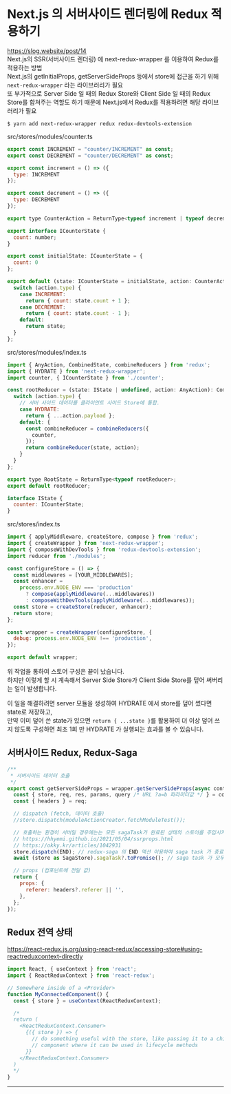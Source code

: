 # Next.js 의 서버사이드 렌더링에 Redux 적용하기

https://slog.website/post/14  
Next.js의 SSR(서버사이드 렌더링) 에 next-redux-wrapper 를 이용하여 Redux를 적용하는 방법  
Next.js의 getInitialProps, getServerSideProps 등에서 store에 접근을 하기 위해 `next-redux-wrapper` 라는 라이브러리가 필요  
또 부가적으로 Server Side 일 때의 Redux Store와 Client Side 일 때의 Redux Store를 합쳐주는 역할도 하기 때문에 Next.js에서 Redux를 적용하려면 해당 라이브러리가 필요

```
$ yarn add next-redux-wrapper redux redux-devtools-extension
```

src/stores/modules/counter.ts

```javascript
export const INCREMENT = "counter/INCREMENT" as const;
export const DECREMENT = "counter/DECREMENT" as const;

export const increment = () => ({
  type: INCREMENT
});

export const decrement = () => ({
  type: DECREMENT
});

export type CounterAction = ReturnType<typeof increment | typeof decrement>;

export interface ICounterState {
  count: number;
}

export const initialState: ICounterState = {
  count: 0
};

export default (state: ICounterState = initialState, action: CounterAction) => {
  switch (action.type) {
    case INCREMENT:
      return { count: state.count + 1 };
    case DECREMENT:
      return { count: state.count - 1 };
    default:
      return state;
  }
};
```

src/stores/modules/index.ts

```javascript
import { AnyAction, CombinedState, combineReducers } from 'redux';
import { HYDRATE } from 'next-redux-wrapper';
import counter, { ICounterState } from './counter';

const rootReducer = (state: IState | undefined, action: AnyAction): CombinedState<IState> => {
  switch (action.type) {
    // 서버 사이드 데이터를 클라이언트 사이드 Store에 통합.
    case HYDRATE:
      return { ...action.payload };
    default: {
      const combineReducer = combineReducers({
        counter,
      });
      return combineReducer(state, action);
    }
  }
};

export type RootState = ReturnType<typeof rootReducer>;
export default rootReducer;

interface IState {
  counter: ICounterState;
}
```

src/stores/index.ts

```javascript
import { applyMiddleware, createStore, compose } from 'redux';
import { createWrapper } from 'next-redux-wrapper';
import { composeWithDevTools } from 'redux-devtools-extension';
import reducer from './modules';

const configureStore = () => {
  const middlewares = [YOUR_MIDDLEWARES];
  const enhancer =
    process.env.NODE_ENV === 'production'
      ? compose(applyMiddleware(...middlewares))
      : composeWithDevTools(applyMiddleware(...middlewares));
  const store = createStore(reducer, enhancer);
  return store;
};

const wrapper = createWrapper(configureStore, {
  debug: process.env.NODE_ENV !== 'production',
});

export default wrapper;
```

위 작업을 통하여 스토어 구성은 끝이 났습니다.  
하지만 이렇게 할 시 계속해서 Server Side Store가 Client Side Store를 덮어 써버리는 일이 발생합니다.

이 일을 해결하려면 server 모듈을 생성하여 HYDRATE 에서 store를 덮어 썼다면 state로 저장하고,  
만약 이미 덮어 쓴 state가 있으면 `return { ...state }`를 활용하여 더 이상 덮어 쓰지 않도록 구성하면 최초 1회 만 HYDRATE 가 실행되는 효과를 볼 수 있습니다.

## 서버사이드 Redux, Redux-Saga

```javascript
/**
 * 서버사이드 데이터 호출
 */
export const getServerSideProps = wrapper.getServerSideProps(async context => {
  const { store, req, res, params, query /* URL ?a=b 파라미터값 */ } = context;
  const { headers } = req;

  // dispatch (fetch, 데이터 호출)
  //store.dispatch(moduleActionCreator.fetchModuleTest());

  // 호출하는 환경이 서버일 경우에는는 모든 sagaTask가 완료된 상태의 스토어를 주입시켜줘야 한다.
  // https://hhyemi.github.io/2021/05/04/ssrprops.html
  // https://okky.kr/articles/1042931
  store.dispatch(END); // redux-saga 의 END 액션 이용하여 saga task 가 종료되도록 한다.
  await (store as SagaStore).sagaTask?.toPromise(); // saga task 가 모두 종료되면 resolve 된다.

  // props (컴포넌트에 전달 값)
  return {
    props: {
      referer: headers?.referer || '',
    },
  };
});
```

## Redux 전역 상태

https://react-redux.js.org/using-react-redux/accessing-store#using-reactreduxcontext-directly

```javascript
import React, { useContext } from 'react';
import { ReactReduxContext } from 'react-redux';

// Somewhere inside of a <Provider>
function MyConnectedComponent() {
  const { store } = useContext(ReactReduxContext);

  /*
  return (
    <ReactReduxContext.Consumer>
      {({ store }) => {
        // do something useful with the store, like passing it to a child
        // component where it can be used in lifecycle methods
      }}
    </ReactReduxContext.Consumer>
  )
  */
}
```

---
